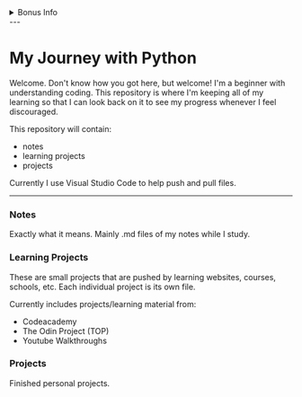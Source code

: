 <details>
<summary>Bonus Info</summary>

Start Date: 2023-11-27<br>
Languages: <ul><li>Python</li><li>HTML</li><li>CSS</li></ul>

</details>
---

# My Journey with Python
Welcome. Don't know how you got here, but welcome! 
I'm a beginner with understanding coding. This repository is where I'm keeping all of my learning so that I can look back on it to see my progress whenever I feel discouraged. 

This repository will contain:
- notes
- learning projects
- projects

Currently I use Visual Studio Code to help push and pull files.

---

### Notes
Exactly what it means. Mainly .md files of my notes while I study. 

### Learning Projects
These are small projects that are pushed by learning websites, courses, schools, etc. 
Each individual project is its own file.

Currently includes projects/learning material from:
- Codeacademy
- The Odin Project (TOP)
- Youtube Walkthroughs

### Projects
Finished personal projects.
